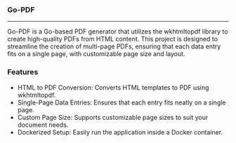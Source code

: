 ### Go-PDF
___
Go-PDF is a Go-based PDF generator that utilizes the wkhtmltopdf library to create high-quality PDFs from HTML content. This project is designed to streamline the creation of multi-page PDFs, ensuring that each data entry fits on a single page, with customizable page size and layout.

### Features
- HTML to PDF Conversion: Converts HTML templates to PDF using wkhtmltopdf.
- Single-Page Data Entries: Ensures that each entry fits neatly on a single page.
- Custom Page Size: Supports customizable page sizes to suit your document needs.
- Dockerized Setup: Easily run the application inside a Docker container.
